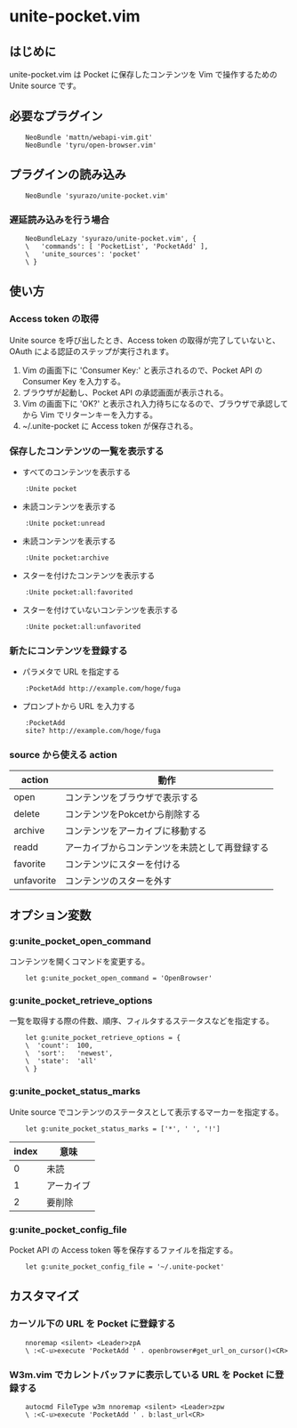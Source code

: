 # unite-pocket.vim

## はじめに

unite-pocket.vim は Pocket に保存したコンテンツを Vim で操作するための Unite source です。

## 必要なプラグイン

```
    NeoBundle 'mattn/webapi-vim.git'
    NeoBundle 'tyru/open-browser.vim'
```

## プラグインの読み込み

```
    NeoBundle 'syurazo/unite-pocket.vim'
```

### 遅延読み込みを行う場合

```
    NeoBundleLazy 'syurazo/unite-pocket.vim', {
    \   'commands': [ 'PocketList', 'PocketAdd' ],
    \   'unite_sources': 'pocket'
    \ }
```

## 使い方

### Access token の取得

 Unite source を呼び出したとき、Access token の取得が完了していないと、OAuth による認証のステップが実行されます。

 1. Vim の画面下に 'Consumer Key:' と表示されるので、Pocket API の Consumer Key を入力する。
 1. ブラウザが起動し、Pocket API の承認画面が表示される。
 1. Vim の画面下に 'OK?' と表示され入力待ちになるので、ブラウザで承認してから Vim でリターンキーを入力する。
 1. ~/.unite-pocket に Access token が保存される。

### 保存したコンテンツの一覧を表示する

 * すべてのコンテンツを表示する

```
    :Unite pocket
```

 * 未読コンテンツを表示する

```
    :Unite pocket:unread
```

 * 未読コンテンツを表示する

```
    :Unite pocket:archive
```

 * スターを付けたコンテンツを表示する

```
    :Unite pocket:all:favorited
```

 * スターを付けていないコンテンツを表示する

```
    :Unite pocket:all:unfavorited
```

### 新たにコンテンツを登録する

 * パラメタで URL を指定する

```
    :PocketAdd http://example.com/hoge/fuga
```

 * プロンプトから URL を入力する

```
    :PocketAdd
    site? http://example.com/hoge/fuga
```

### source から使える action

|action|動作|
|------|----|
|open|コンテンツをブラウザで表示する|
|delete|コンテンツをPokcetから削除する|
|archive|コンテンツをアーカイブに移動する|
|readd|アーカイブからコンテンツを未読として再登録する|
|favorite|コンテンツにスターを付ける|
|unfavorite|コンテンツのスターを外す|

## オプション変数

### g:unite_pocket_open_command

 コンテンツを開くコマンドを変更する。

```
    let g:unite_pocket_open_command = 'OpenBrowser'
```

### g:unite_pocket_retrieve_options

 一覧を取得する際の件数、順序、フィルタするステータスなどを指定する。

```
    let g:unite_pocket_retrieve_options = {
    \  'count':  100,
    \  'sort':   'newest',
    \  'state':  'all'
    \ }
```

### g:unite_pocket_status_marks

 Unite source でコンテンツのステータスとして表示するマーカーを指定する。

```
    let g:unite_pocket_status_marks = ['*', ' ', '!']
```

|index|意味|
|-----|----|
|0|未読|
|1|アーカイブ|
|2|要削除|

### g:unite_pocket_config_file

 Pocket API の Access token 等を保存するファイルを指定する。

```
    let g:unite_pocket_config_file = '~/.unite-pocket'
```

## カスタマイズ

### カーソル下の URL を Pocket に登録する

```
    nnoremap <silent> <Leader>zpA 
    \ :<C-u>execute 'PocketAdd ' . openbrowser#get_url_on_cursor()<CR>
```

### W3m.vim でカレントバッファに表示している URL を Pocket に登録する

```
    autocmd FileType w3m nnoremap <silent> <Leader>zpw
    \ :<C-u>execute 'PocketAdd ' . b:last_url<CR>
```


